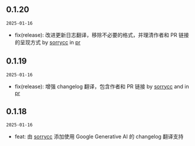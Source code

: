 ## 0.1.20

`2025-01-16`

- fix(release): 改进更新日志翻译，移除不必要的格式，并理清作者和 PR 链接的呈现方式 by [sorrycc](https://github.com/sorrycc) in [pr](url)


## 0.1.19

`2025-01-16`

- fix(release): 增强 changelog 翻译，包含作者和 PR 链接 by [sorrycc](https://github.com/sorrycc) and in [pr](url)


## 0.1.18

`2025-01-16`

- feat: 由 [sorrycc](https://github.com/sorrycc) 添加使用 Google Generative AI 的 changelog 翻译支持


